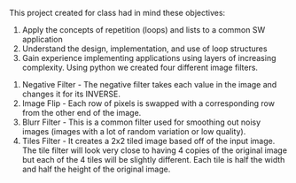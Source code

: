 This project created for class had in mind these objectives:
1. Apply the concepts of repetition (loops) and lists to a common SW application
2. Understand the design, implementation, and use of loop structures 
3. Gain experience implementing applications using layers of increasing complexity.
Using python we created four different image filters.
1) Negative Filter - The negative filter takes each value in the image and changes it for its INVERSE.
2) Image Flip - Each row of pixels is swapped with a corresponding row from the other end of the image.
3) Blurr Filter - This is a common filter used for smoothing out noisy images (images with a lot of random variation or low quality). 
4) Tiles Filter - It creates a 2x2 tiled image based off of the input image. The tile filter will look very close to having 4 copies of the original image but each of the 4 tiles will be slightly different. Each tile is half the width and half the height of the original image.
